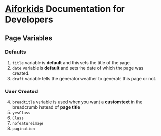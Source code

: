 # [Aiforkids](aiforkids.in) Documentation for Developers

## Page Variables 
### Defaults
1. `title` variable is **default** and this sets the title of the page.
2. `date` variable is **default** and sets the date of which the page was created.
3. `draft` variable tells the generator weather to generate this page or not.
### User Created
4. `breadtitle` variable is used when you want a **custom text** in the breadcrumb instead of **page title**
5. `yesClass`
6. `Class`
7. `nofeatureimage`
8. `pagination`

